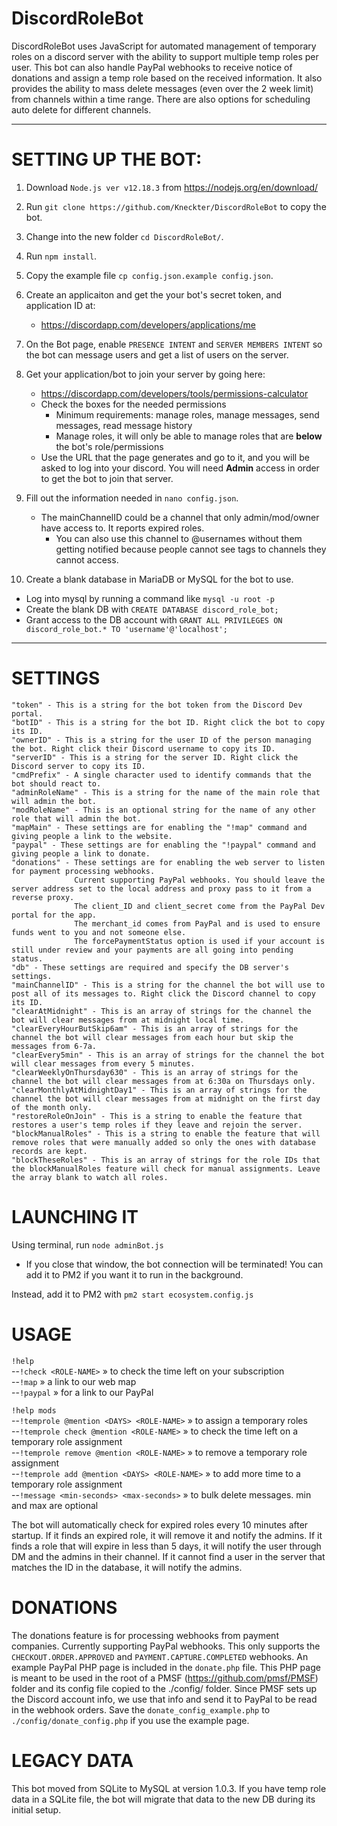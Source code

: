 # DiscordRoleBot

DiscordRoleBot uses JavaScript for automated management of temporary roles on a discord server with the ability to support multiple temp roles per user.
This bot can also handle PayPal webhooks to receive notice of donations and assign a temp role based on the received information.
It also provides the ability to mass delete messages (even over the 2 week limit) from channels within a time range.
There are also options for scheduling auto delete for different channels.

<hr />

# SETTING UP THE BOT:

1. Download `Node.js ver v12.18.3` from https://nodejs.org/en/download/

2. Run `git clone https://github.com/Kneckter/DiscordRoleBot` to copy the bot.

3. Change into the new folder `cd DiscordRoleBot/`.

4. Run `npm install`.

5. Copy the example file `cp config.json.example config.json`.

6. Create an applicaiton and get the your bot's secret token, and application ID at:
   * https://discordapp.com/developers/applications/me

7. On the Bot page, enable `PRESENCE INTENT` and `SERVER MEMBERS INTENT` so the bot can message users and get a list of users on the server.

8. Get your application/bot to join your server by going here:
   * https://discordapp.com/developers/tools/permissions-calculator
   * Check the boxes for the needed permissions
     * Minimum requirements: manage roles, manage messages, send messages, read message history
     * Manage roles, it will only be able to manage roles that are **below** the bot's role/permissions
   * Use the URL that the page generates and go to it, and you will be asked to log into your discord. You will need **Admin** access in order to get the bot to join that server.

9. Fill out the information needed in `nano config.json`.
   * The mainChannelID could be a channel that only admin/mod/owner have access to. It reports expired roles.
     * You can also use this channel to @usernames without them getting notified because people cannot see tags to channels they cannot access.

10. Create a blank database in MariaDB or MySQL for the bot to use.
   * Log into mysql by running a command like `mysql -u root -p`
   * Create the blank DB with `CREATE DATABASE discord_role_bot;`
   * Grant access to the DB account with `GRANT ALL PRIVILEGES ON discord_role_bot.* TO 'username'@'localhost';`

<hr />

# SETTINGS

```
"token" - This is a string for the bot token from the Discord Dev portal.
"botID" - This is a string for the bot ID. Right click the bot to copy its ID.
"ownerID" - This is a string for the user ID of the person managing the bot. Right click their Discord username to copy its ID.
"serverID" - This is a string for the server ID. Right click the Discord server to copy its ID.
"cmdPrefix" - A single character used to identify commands that the bot should react to.
"adminRoleName" - This is a string for the name of the main role that will admin the bot.
"modRoleName" - This is an optional string for the name of any other role that will admin the bot.
"mapMain" - These settings are for enabling the "!map" command and giving people a link to the website.
"paypal" - These settings are for enabling the "!paypal" command and giving people a link to donate.
"donations" - These settings are for enabling the web server to listen for payment processing webhooks.
              Current supporting PayPal webhooks. You should leave the server address set to the local address and proxy pass to it from a reverse proxy.
              The client_ID and client_secret come from the PayPal Dev portal for the app.
              The merchant_id comes from PayPal and is used to ensure funds went to you and not someone else.
              The forcePaymentStatus option is used if your account is still under review and your payments are all going into pending status.
"db" - These settings are required and specify the DB server's settings.
"mainChannelID" - This is a string for the channel the bot will use to post all of its messages to. Right click the Discord channel to copy its ID.
"clearAtMidnight" - This is an array of strings for the channel the bot will clear messages from at midnight local time.
"clearEveryHourButSkip6am" - This is an array of strings for the channel the bot will clear messages from each hour but skip the messages from 6-7a.
"clearEvery5min" - This is an array of strings for the channel the bot will clear messages from every 5 minutes.
"clearWeeklyOnThursday630" - This is an array of strings for the channel the bot will clear messages from at 6:30a on Thursdays only.
"clearMonthlyAtMidnightDay1" - This is an array of strings for the channel the bot will clear messages from at midnight on the first day of the month only.
"restoreRoleOnJoin" - This is a string to enable the feature that restores a user's temp roles if they leave and rejoin the server.
"blockManualRoles" - This is a string to enable the feature that will remove roles that were manually added so only the ones with database records are kept.
"blockTheseRoles" - This is an array of strings for the role IDs that the blockManualRoles feature will check for manual assignments. Leave the array blank to watch all roles.
```

# LAUNCHING IT

Using terminal, run `node adminBot.js`

   * If you close that window, the bot connection will be terminated! You can add it to PM2 if you want it to run in the background.

Instead, add it to PM2 with `pm2 start ecosystem.config.js`

# USAGE

`!help`<br>
--`!check <ROLE-NAME>`   »   to check the time left on your subscription<br>
--`!map`   »   a link to our web map<br>
--`!paypal`   »   for a link to our PayPal<br>

`!help mods`<br>
--`!temprole @mention <DAYS> <ROLE-NAME>`   »   to assign a temporary roles<br>
--`!temprole check @mention <ROLE-NAME>`   »   to check the time left on a temporary role assignment<br>
--`!temprole remove @mention <ROLE-NAME>`   »   to remove a temporary role assignment<br>
--`!temprole add @mention <DAYS> <ROLE-NAME>`   »   to add more time to a temporary role assignment<br>
--`!message <min-seconds> <max-seconds>`   »   to bulk delete messages. min and max are optional<br>

The bot will automatically check for expired roles every 10 minutes after startup.
If it finds an expired role, it will remove it and notify the admins.
If it finds a role that will expire in less than 5 days, it will notify the user through DM and the admins in their channel.
If it cannot find a user in the server that matches the ID in the database, it will notify the admins.

# DONATIONS

The donations feature is for processing webhooks from payment companies. Currently supporting PayPal webhooks. This only supports the `CHECKOUT.ORDER.APPROVED` and `PAYMENT.CAPTURE.COMPLETED` webhooks.
An example PayPal PHP page is included in the `donate.php` file. This PHP page is meant to be used in the root of a PMSF (https://github.com/pmsf/PMSF) folder and its config file copied to the ./config/ folder.
Since PMSF sets up the Discord account info, we use that info and send it to PayPal to be read in the webhook orders. Save the `donate_config_example.php` to `./config/donate_config.php` if you use the example page.

# LEGACY DATA

This bot moved from SQLite to MySQL at version 1.0.3. If you have temp role data in a SQLite file, the bot will migrate that data to the new DB during its initial setup.

